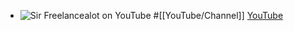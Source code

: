 - ![Sir Freelancealot on YouTube](https://yt3.googleusercontent.com/Qwj7PO6cVEOJ2oFWNJzSJEvljf7fWQXjqeIZVT4dyLxHjTqhyL1VbYSkMoCfSm9aoP4rLaZ0=w2560-fcrop64=1,00005a57ffffa5a8-k-c0xffffffff-no-nd-rj)
  #[[YouTube/Channel]]
  [YouTube](https://www.youtube.com/@Sirfreelancealot)